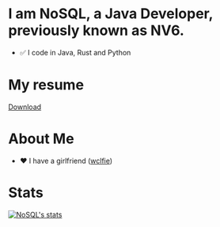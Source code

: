 # I am NoSQL, a Java Developer, previously known as NV6.
* :white_check_mark: I code in Java, Rust and Python

# My resume
[Download](https://github.com/NoSequel/NoSequel/files/6949717/CV.1.docx)

# About Me
* :heart: I have a girlfriend ([wclfie](https://twitter.com/wclfiee))

# Stats
[![NoSQL's stats](https://github-readme-stats.vercel.app/api?username=nosequel)](https://github.com/anuraghazra/github-readme-stats)
